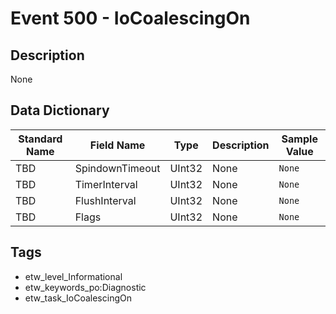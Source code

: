 # Event 500 - IoCoalescingOn

## Description
None

## Data Dictionary
|Standard Name|Field Name|Type|Description|Sample Value|
|---|---|---|---|---|
|TBD|SpindownTimeout|UInt32|None|`None`|
|TBD|TimerInterval|UInt32|None|`None`|
|TBD|FlushInterval|UInt32|None|`None`|
|TBD|Flags|UInt32|None|`None`|

## Tags
* etw_level_Informational
* etw_keywords_po:Diagnostic
* etw_task_IoCoalescingOn